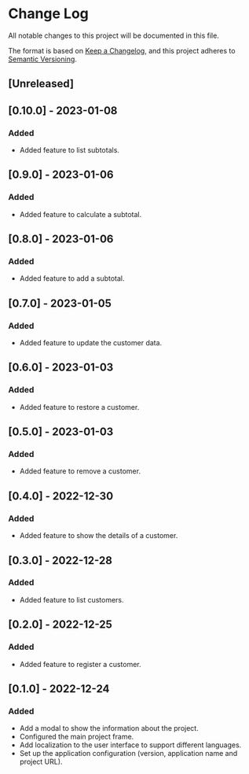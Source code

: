 # Change Log

All notable changes to this project will be documented in this file.

The format is based on [Keep a Changelog](https://keepachangelog.com/en/1.0.0/),
and this project adheres to [Semantic Versioning](https://semver.org/spec/v2.0.0.html).

## [Unreleased]

## [0.10.0] - 2023-01-08

### Added

- Added feature to list subtotals.

## [0.9.0] - 2023-01-06

### Added

- Added feature to calculate a subtotal.

## [0.8.0] - 2023-01-06

### Added

- Added feature to add a subtotal.

## [0.7.0] - 2023-01-05

### Added

- Added feature to update the customer data.

## [0.6.0] - 2023-01-03

### Added

- Added feature to restore a customer.

## [0.5.0] - 2023-01-03

### Added

- Added feature to remove a customer.

## [0.4.0] - 2022-12-30

### Added

- Added feature to show the details of a customer.

## [0.3.0] - 2022-12-28

### Added

- Added feature to list customers.

## [0.2.0] - 2022-12-25

### Added

- Added feature to register a customer.

## [0.1.0] - 2022-12-24

### Added

- Add a modal to show the information about the project.
- Configured the main project frame.
- Add localization to the user interface to support different languages.
- Set up the application configuration (version, application name and project URL).
